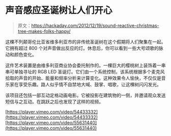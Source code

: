 # 声音感应圣诞树让人们开心

> 原文：<https://hackaday.com/2012/12/19/sound-reactive-christmas-tree-makes-folks-happy/>

这棵不列颠哥伦比亚省维多利亚市的非传统圣诞树在这个假期将人们聚集在一起。它拥有超过 800 个对声音做出反应的灯。休息后，你可以看到一些大号颂歌的脉动和颜色变化。

这件艺术装置是由维多利亚商业协会委托制作的。一棵巨大的樱桃树上装饰着一串串可单独寻址的 RGB LED 圣诞灯。它们由一个系统控制，该系统根据多个麦克风拾取的声音的开始、能量和频率分析来计算变化。这种效果令人愉快，不仅仅是音乐家在享受乐趣。路人似乎情不自禁地大喊、鼓掌、唱歌，让这棵树闪闪发光。

该项目还包括一部互动定格动画电影。它被投影在建筑物的一侧，并邀请观众发送短信与之互动。在跳跃之后也发现了这样的视频。

[https://player.vimeo.com/video/54433332](https://player.vimeo.com/video/54433332)[https://player.vimeo.com/video/55631440](https://player.vimeo.com/video/55631440)